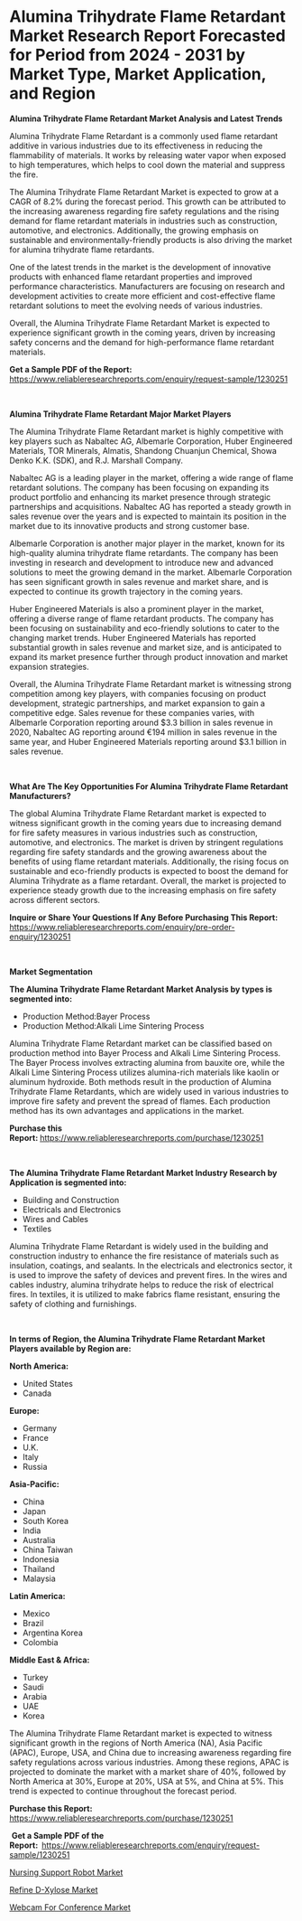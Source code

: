 <p><h1>Alumina Trihydrate Flame Retardant Market Research Report Forecasted for Period from 2024 -  2031 by Market Type, Market Application, and Region</h1></p><p><strong>Alumina Trihydrate Flame Retardant Market Analysis and Latest Trends</strong></p>
<p><p>Alumina Trihydrate Flame Retardant is a commonly used flame retardant additive in various industries due to its effectiveness in reducing the flammability of materials. It works by releasing water vapor when exposed to high temperatures, which helps to cool down the material and suppress the fire.</p><p>The Alumina Trihydrate Flame Retardant Market is expected to grow at a CAGR of 8.2% during the forecast period. This growth can be attributed to the increasing awareness regarding fire safety regulations and the rising demand for flame retardant materials in industries such as construction, automotive, and electronics. Additionally, the growing emphasis on sustainable and environmentally-friendly products is also driving the market for alumina trihydrate flame retardants.</p><p>One of the latest trends in the market is the development of innovative products with enhanced flame retardant properties and improved performance characteristics. Manufacturers are focusing on research and development activities to create more efficient and cost-effective flame retardant solutions to meet the evolving needs of various industries.</p><p>Overall, the Alumina Trihydrate Flame Retardant Market is expected to experience significant growth in the coming years, driven by increasing safety concerns and the demand for high-performance flame retardant materials.</p></p>
<p><strong>Get a Sample PDF of the Report:&nbsp;</strong> <a href="https://www.reliableresearchreports.com/enquiry/request-sample/1230251">https://www.reliableresearchreports.com/enquiry/request-sample/1230251</a></p>
<p>&nbsp;</p>
<p><strong>Alumina Trihydrate Flame Retardant Major Market Players</strong></p>
<p><p>The Alumina Trihydrate Flame Retardant market is highly competitive with key players such as Nabaltec AG, Albemarle Corporation, Huber Engineered Materials, TOR Minerals, Almatis, Shandong Chuanjun Chemical, Showa Denko K.K. (SDK), and R.J. Marshall Company.</p><p>Nabaltec AG is a leading player in the market, offering a wide range of flame retardant solutions. The company has been focusing on expanding its product portfolio and enhancing its market presence through strategic partnerships and acquisitions. Nabaltec AG has reported a steady growth in sales revenue over the years and is expected to maintain its position in the market due to its innovative products and strong customer base.</p><p>Albemarle Corporation is another major player in the market, known for its high-quality alumina trihydrate flame retardants. The company has been investing in research and development to introduce new and advanced solutions to meet the growing demand in the market. Albemarle Corporation has seen significant growth in sales revenue and market share, and is expected to continue its growth trajectory in the coming years.</p><p>Huber Engineered Materials is also a prominent player in the market, offering a diverse range of flame retardant products. The company has been focusing on sustainability and eco-friendly solutions to cater to the changing market trends. Huber Engineered Materials has reported substantial growth in sales revenue and market size, and is anticipated to expand its market presence further through product innovation and market expansion strategies.</p><p>Overall, the Alumina Trihydrate Flame Retardant market is witnessing strong competition among key players, with companies focusing on product development, strategic partnerships, and market expansion to gain a competitive edge. Sales revenue for these companies varies, with Albemarle Corporation reporting around $3.3 billion in sales revenue in 2020, Nabaltec AG reporting around €194 million in sales revenue in the same year, and Huber Engineered Materials reporting around $3.1 billion in sales revenue.</p></p>
<p>&nbsp;</p>
<p><strong>What Are The Key Opportunities For Alumina Trihydrate Flame Retardant Manufacturers?</strong></p>
<p><p>The global Alumina Trihydrate Flame Retardant market is expected to witness significant growth in the coming years due to increasing demand for fire safety measures in various industries such as construction, automotive, and electronics. The market is driven by stringent regulations regarding fire safety standards and the growing awareness about the benefits of using flame retardant materials. Additionally, the rising focus on sustainable and eco-friendly products is expected to boost the demand for Alumina Trihydrate as a flame retardant. Overall, the market is projected to experience steady growth due to the increasing emphasis on fire safety across different sectors.</p></p>
<p><strong>Inquire or Share Your Questions If Any Before Purchasing This Report:</strong> <a href="https://www.reliableresearchreports.com/enquiry/pre-order-enquiry/1230251">https://www.reliableresearchreports.com/enquiry/pre-order-enquiry/1230251</a></p>
<p>&nbsp;</p>
<p><strong>Market Segmentation</strong></p>
<p><strong>The Alumina Trihydrate Flame Retardant Market Analysis by types is segmented into:</strong></p>
<p><ul><li>Production Method:Bayer Process</li><li>Production Method:Alkali Lime Sintering Process</li></ul></p>
<p><p>Alumina Trihydrate Flame Retardant market can be classified based on production method into Bayer Process and Alkali Lime Sintering Process. The Bayer Process involves extracting alumina from bauxite ore, while the Alkali Lime Sintering Process utilizes alumina-rich materials like kaolin or aluminum hydroxide. Both methods result in the production of Alumina Trihydrate Flame Retardants, which are widely used in various industries to improve fire safety and prevent the spread of flames. Each production method has its own advantages and applications in the market.</p></p>
<p><strong>Purchase this Report:&nbsp;</strong><a href="https://www.reliableresearchreports.com/purchase/1230251">https://www.reliableresearchreports.com/purchase/1230251</a></p>
<p>&nbsp;</p>
<p><strong>The Alumina Trihydrate Flame Retardant Market Industry Research by Application is segmented into:</strong></p>
<p><ul><li>Building and Construction</li><li>Electricals and Electronics</li><li>Wires and Cables</li><li>Textiles</li></ul></p>
<p><p>Alumina Trihydrate Flame Retardant is widely used in the building and construction industry to enhance the fire resistance of materials such as insulation, coatings, and sealants. In the electricals and electronics sector, it is used to improve the safety of devices and prevent fires. In the wires and cables industry, alumina trihydrate helps to reduce the risk of electrical fires. In textiles, it is utilized to make fabrics flame resistant, ensuring the safety of clothing and furnishings.</p></p>
<p>&nbsp;</p>
<p><strong>In terms of Region, the Alumina Trihydrate Flame Retardant Market Players available by Region are:</strong></p>
<p>
    <p> <strong> North America: </strong>
        <ul>
            <li>United States</li>
            <li>Canada</li>
        </ul>
        </p> 
    <p> <strong> Europe: </strong>
        <ul>
            <li>Germany</li>
            <li>France</li>
            <li>U.K.</li>
            <li>Italy</li>
            <li>Russia</li>
        </ul>
        </p> 
    <p> <strong> Asia-Pacific: </strong>
        <ul>
            <li>China</li>
            <li>Japan</li>
            <li>South Korea</li>
            <li>India</li>
            <li>Australia</li>
            <li>China Taiwan</li>
            <li>Indonesia</li>
            <li>Thailand</li>
            <li>Malaysia</li>
        </ul>
        </p> 
    <p> <strong> Latin America: </strong>
        <ul>
            <li>Mexico</li>
            <li>Brazil</li>
            <li>Argentina Korea</li>
            <li>Colombia</li>
        </ul>
        </p> 
    <p> <strong> Middle East & Africa: </strong>
        <ul>
            <li>Turkey</li>
            <li>Saudi</li>
            <li>Arabia</li>
            <li>UAE</li>
            <li>Korea</li>
        </ul>
    </p>
    </p>
<p><p>The Alumina Trihydrate Flame Retardant market is expected to witness significant growth in the regions of North America (NA), Asia Pacific (APAC), Europe, USA, and China due to increasing awareness regarding fire safety regulations across various industries. Among these regions, APAC is projected to dominate the market with a market share of 40%, followed by North America at 30%, Europe at 20%, USA at 5%, and China at 5%. This trend is expected to continue throughout the forecast period.</p></p>
<p><strong>Purchase this Report: </strong><a href="https://www.reliableresearchreports.com/purchase/1230251">https://www.reliableresearchreports.com/purchase/1230251</a></p>
<p>&nbsp;<strong>Get a Sample PDF of the Report:&nbsp;&nbsp;</strong><a href="https://www.reliableresearchreports.com/enquiry/request-sample/1230251">https://www.reliableresearchreports.com/enquiry/request-sample/1230251</a></p>
<p><strong></strong></p>
<p><p><a href="https://view.publitas.com/reportprime-1/nursing-support-robot-market-analysis-examines-its-scope-on-growth-opportunities-and-forecasted-trends-spanning-from-2023-to-2030/">Nursing Support Robot Market</a></p><p><a href="https://view.publitas.com/reportprime-1/refine-d-xylose-market-research-report-provides-thorough-industry-overview-which-offers-an-in-depth-analysis-of-product-trends-and-new-market-divisions/">Refine D-Xylose Market</a></p><p><a href="https://view.publitas.com/reportprime-1/insights-into-webcam-for-conference-market-size-analysing-market-share-trends-and-growth-from-2023-to-2030/">Webcam For Conference Market</a></p></p>